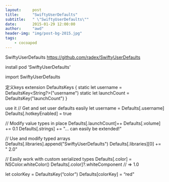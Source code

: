 ```yaml
---
layout:     post
title:      "SwiftyUserDefaults"
subtitle:   " \"SwiftyUserDefaults\""
date:       2015-01-29 12:00:00
author:     "awd"
header-img: "img/post-bg-2015.jpg"
tags:
    - cocoapod
---
```

SwiftyUserDefaults
https://github.com/radex/SwiftyUserDefaults

install
pod ‘SwiftyUserDefaults'

import SwiftyUserDefaults



定义keys
extension DefaultsKeys {
    static let username = DefaultsKey<String?>("username")
    static let launchCount = DefaultsKey<Int>("launchCount")
}


use it
// Get and set user defaults easily
let username = Defaults[.username]
Defaults[.hotkeyEnabled] = true

// Modify value types in place
Defaults[.launchCount]++
Defaults[.volume] += 0.1
Defaults[.strings] += "… can easily be extended!"

// Use and modify typed arrays
Defaults[.libraries].append("SwiftyUserDefaults")
Defaults[.libraries][0] += " 2.0"

// Easily work with custom serialized types
Defaults[.color] = NSColor.whiteColor()
Defaults[.color]?.whiteComponent // => 1.0



let colorKey = DefaultsKey<String>(“color")
Defaults[colorKey] = “red"


